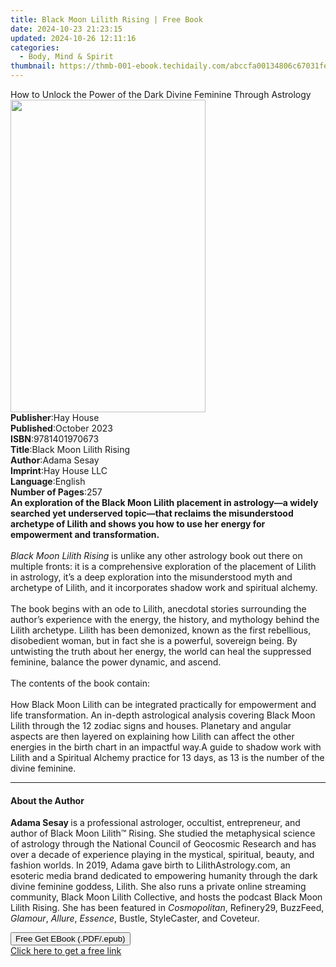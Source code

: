 ```yaml
---
title: Black Moon Lilith Rising | Free Book
date: 2024-10-23 21:23:15
updated: 2024-10-26 12:11:16
categories:
  - Body, Mind & Spirit
thumbnail: https://thmb-001-ebook.techidaily.com/abccfa00134806c67031fe2c365a2019363a0a06eed5e900f4b20e8c1f7e6db2.jpg
---
```

<main id="book-container">
  <div class="flex flex-col">
    <div class="book-brief flex-1 py-6 px-4 sm:p-6 md:py-10 md:px-8">
      <!-- brief-->
      <div class="book-brief-main">
        How to Unlock the Power of the Dark Divine Feminine Through Astrology
      </div>
    </div>
    <div
      class="book-meta-info flex-1 grid gap-4 col-start-1 col-end-3 row-start-1 sm:mb-6 sm:grid-cols-4 lg:gap-6 lg:col-start-2 lg:row-end-6 lg:row-span-6 lg:mb-0"
    >
      <div
        class="book-meta-info-left place-content-center mt-4 p-4 text-sm leading-6 col-start-2 col-span-2 dark:text-slate-400"
      >
        <img
          class="w-full h-500 object-cover rounded-lg sm:h-255 sm:col-span-2 lg:col-span-full"
          src="https://img-001-ebook.techidaily.com/e4b6a1cafc549910967b05fee0a620ab72aa19018a3538467e04f8afc6035626.jpg"
          alt=""
          width="312"
          height="500"
        />
      </div>
      <div
        class="book-meta-info-right mt-2 col-start-1 row-start-2 col-span-3 self-center"
      >
        <!-- meta data  -->
        <div class="flex flex-col px-4 md:px-8">
          <div class="flex-1">
            <strong>Publisher</strong>:<span class="px-2">Hay House</span>
          </div>
          <div class="flex-1">
            <strong>Published</strong>:<span class="px-2">October 2023</span>
          </div>
          <div class="flex-1">
            <strong>ISBN</strong>:<span class="px-2">9781401970673</span>
          </div>
          <div class="flex-1">
            <strong>Title</strong>:<span class="px-2"
              >Black Moon Lilith Rising</span
            >
          </div>
          <div class="flex-1">
            <strong>Author</strong>:<span class="px-2">Adama Sesay</span>
          </div>
          <div class="flex-1">
            <strong>Imprint</strong>:<span class="px-2">Hay House LLC</span>
          </div>
          <div class="flex-1">
            <strong>Language</strong>:<span class="px-2">English</span>
          </div>
          <div class="flex-1">
            <strong>Number of Pages</strong>:<span class="px-2">257</span>
          </div>
        </div>
      </div>
    </div>
    <div class="book-description flex-1 py-6 px-4 sm:p-6 md:py-10 md:px-8">
      <div class="book-description-main">
        <div accordion-content="" id="description">
          <b
            >An exploration of the Black Moon Lilith placement in astrology—a
            widely searched yet underserved topic—that reclaims the
            misunderstood archetype of Lilith and shows you how to use her
            energy for empowerment and transformation.</b
          ><br /><br /><i>Black Moon Lilith Rising</i> is unlike any other
          astrology book out there on multiple fronts: it is a comprehensive
          exploration of the placement of Lilith in astrology, it’s a deep
          exploration into the misunderstood myth and archetype of Lilith, and
          it incorporates shadow work and spiritual alchemy.<br /><br />The book
          begins with an ode to Lilith, anecdotal stories surrounding the
          author’s experience with the energy, the history, and mythology behind
          the Lilith archetype. Lilith has been demonized, known as the first
          rebellious, disobedient woman, but in fact she is a powerful,
          sovereign being. By untwisting the truth about her energy, the world
          can heal the suppressed feminine, balance the power dynamic, and
          ascend.<br /><br />The contents of the book contain:<br /><br />How
          Black Moon Lilith can be integrated practically for empowerment and
          life transformation. An in-depth astrological analysis covering Black
          Moon Lilith through the 12 zodiac signs and houses. Planetary and
          angular aspects are then layered on explaining how Lilith can affect
          the other energies in the birth chart in an impactful way.A guide to
          shadow work with Lilith and a Spiritual Alchemy practice for 13 days,
          as 13 is the number of the divine feminine.
        </div>
        <div class="accordion-fader"></div>
      </div>
    </div>
    <div class="book-excerpts flex-1 py-6 px-4 sm:p-6 md:py-10 md:px-8">
      <!-- excerpts-->
      <div class="book-excerpts-main">
        <hr />
        <h4 class="placeholder placeholder-heading">
          <span>About the Author</span>
        </h4>
        <p>
          <b>Adama Sesay </b>is a professional astrologer, occultist,
          entrepreneur, and author of Black Moon Lilith™ Rising. She studied
          the metaphysical science of astrology through the National Council of
          Geocosmic Research and has over a decade of experience playing in the
          mystical, spiritual, beauty, and fashion worlds. In 2019, Adama gave
          birth to LilithAstrology.com, an esoteric media brand dedicated to
          empowering humanity through the dark divine feminine goddess, Lilith.
          She also runs a private online streaming community, Black Moon Lilith
          Collective, and hosts the podcast Black Moon Lilith Rising. She has
          been featured in <i>Cosmopolitan</i>, Refinery29, BuzzFeed,
          <i>Glamour</i>, <i>Allure</i>, <i>Essence</i>, Bustle, StyleCaster,
          and Coveteur.
        </p>
      </div>
    </div>
    <div
      class="book-about-author flex-1 py-6 px-4 sm:p-6 md:py-10 md:px-8"
    ></div>
    <div class="book-free-get flex-1 py-6 px-4 sm:p-6 md:py-10 md:px-8">
      <button
        id="btn-free-get"
        class="bg-blue-500 hover:bg-blue-700 text-white font-bold py-2 px-4 rounded"
      >
        Free Get EBook (.PDF/.epub)
      </button>
      <div id="countdown-display" class="px-2 text-lg mt-2"></div>
      <a
        id="free-link"
        class="hidden bg-blue-500 hover:bg-blue-700 text-white font-bold py-2 px-4 rounded"
        href="https://www.ebooks.com/en-us/book/210735182/black-moon-lilith-rising/adama-sesay/"
        target="_blank"
        >Click here to get a free link</a
      >
    </div>
    <script>
      let countdownTime = 0;
      let countdownInterval = null;
      document
        .getElementById('btn-free-get')
        .addEventListener('click', startCountdown);
      function startCountdown() {
        countdownTime = new Date().getTime() + 60000 * 3;
        countdownInterval = setInterval(updateCountdown, 1000);
        document.getElementById('btn-free-get').disabled = true;
        document
          .getElementById('btn-free-get')
          .classList.add('bg-gray-500', 'cursor-not-allowed');
      }
      function updateCountdown() {
        let currentTime = new Date().getTime();
        let timeLeft = countdownTime - currentTime;
        let secondsLeft = Math.floor(timeLeft / 1000);
        document.getElementById('countdown-display').innerHTML =
          `Remaining time: ${secondsLeft} seconds.`;
        if (secondsLeft <= 0) {
          clearInterval(countdownInterval);
          document.getElementById('btn-free-get').classList.add('hidden');
          document.getElementById('free-link').classList.remove('hidden');
          document.getElementById('countdown-display').innerHTML = '';
        }
      }
    </script>
  </div>
</main>
